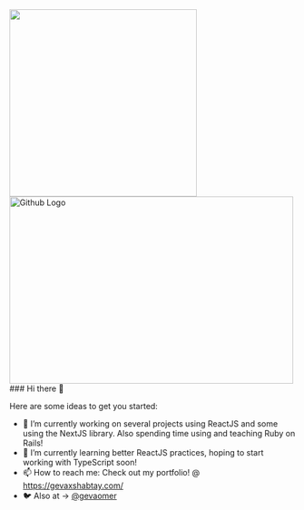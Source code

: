 <div style="display:inline-block; ">
<img style="display:inline" width="330px" height='330px' src="https://pbs.twimg.com/profile_images/1258834027336867841/jhpubSSD_400x400.jpg">

<img style="display:inline" width="500px" height="330px" src="https://scontent.ftlv4-1.fna.fbcdn.net/v/t1.0-9/79371878_1031791383837254_7836361272584044544_o.jpg?_nc_cat=103&_nc_sid=cdbe9c&_nc_ohc=xw2A6ToPvmMAX-w-fdH&_nc_ht=scontent.ftlv4-1.fna&oh=ee53efeadcbad89e584c59a5b2d0b6ba&oe=5F3B4D09" title="Github Logo">
</div>
### Hi there 👋


Here are some ideas to get you started:

- 🔭 I’m currently working on several projects using ReactJS and some using the NextJS library. Also spending time using and teaching Ruby on Rails!
- 🌱 I’m currently learning better ReactJS practices, hoping to start working with TypeScript soon!
- 📫 How to reach me: Check out my portfolio! @ https://gevaxshabtay.com/ 
- 🐦 Also at -> [@gevaomer](twitter.com/gevaomer)
